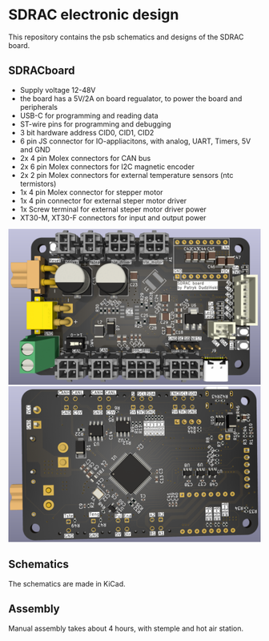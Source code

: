  
# SDRAC electronic design
This repository contains the psb schematics and designs of the SDRAC board.

## SDRACboard
- Supply voltage 12-48V
- the board has a 5V/2A on board regualator, to power the board and peripherals
- USB-C for programming and reading data
- ST-wire pins for programming and debugging
- 3 bit hardware address CID0, CID1, CID2
- 6 pin JS connector for IO-appliacitons, with analog, UART, Timers, 5V and GND
- 2x 4 pin Molex connectors for CAN bus
- 2x 6 pin Molex connectors for I2C magnetic encoder
- 2x 2 pin Molex connectors for external temperature sensors (ntc termistors)
- 1x 4 pin Molex connector for stepper motor
- 1x 4 pin connector for external steper motor driver
- 1x Screw terminal for external steper motor driver power
- XT30-M, XT30-F  connectors for input and output power

![img](img/pc_top.png)
![img](img/pc_bot.png)

## Schematics
The schematics are made in KiCad.

## Assembly
Manual assembly takes about 4 hours, with stemple and hot air station.
